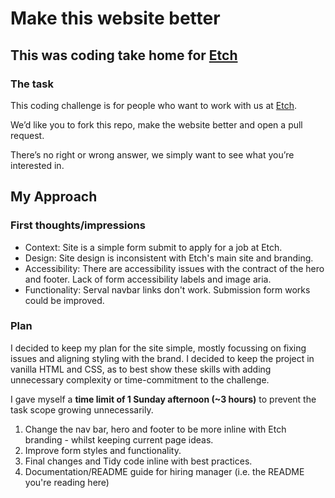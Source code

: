 # Make this website better

## This was coding take home for [Etch](https://etch.co)

### The task

This coding challenge is for people who want to work with us at [Etch](https://etch.co).

We’d like you to fork this repo, make the website better and open a pull request.

There’s no right or wrong answer, we simply want to see what you’re interested in.

## My Approach

### First thoughts/impressions

- Context: Site is a simple form submit to apply for a job at Etch.
- Design: Site design is inconsistent with Etch's main site and branding.
- Accessibility: There are accessibility issues with the contract of the hero and footer. Lack of form accessibility labels and image aria.
- Functionality: Serval navbar links don't work. Submission form works could be improved.

### Plan

I decided to keep my plan for the site simple, mostly focussing on fixing issues and aligning styling with the brand. I decided to keep the project in vanilla HTML and CSS, as to best show these skills with adding unnecessary complexity or time-commitment to the challenge. 

I gave myself a **time limit of 1 Sunday afternoon (~3 hours)** to prevent the task scope growing unnecessarily.

1. Change the nav bar, hero and footer to be more inline with Etch branding - whilst keeping current page ideas.
2. Improve form styles and functionality.
4. Final changes and Tidy code inline with best practices.
5. Documentation/README guide for hiring manager (i.e. the README you're reading here)